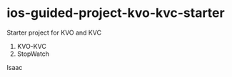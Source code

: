 # ios-guided-project-kvo-kvc-starter

Starter project for KVO and KVC

1. KVO-KVC
2. StopWatch

Isaac
